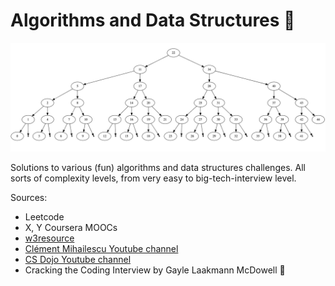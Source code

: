 # Algorithms and Data Structures :robot:

![](.images/binary_tree.png)

Solutions to various (fun) algorithms and data structures challenges. All sorts of complexity levels,
from very easy to big-tech-interview level.

Sources:
- Leetcode
- X, Y Coursera MOOCs
- [w3resource](https://www.w3resource.com/python-exercises/)
- [Clément Mihailescu Youtube channel](https://www.youtube.com/channel/UCaO6VoaYJv4kS-TQO_M-N_g)
- [CS Dojo Youtube channel](https://www.youtube.com/channel/UCxX9wt5FWQUAAz4UrysqK9A)
- Cracking the Coding Interview by Gayle Laakmann McDowell :green_heart:
